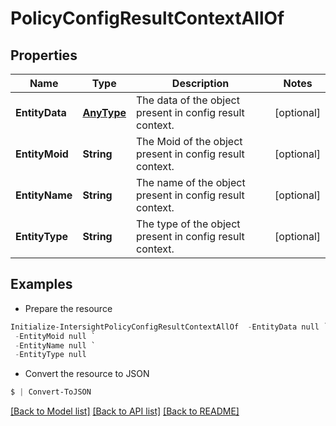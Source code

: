 # PolicyConfigResultContextAllOf
## Properties

Name | Type | Description | Notes
------------ | ------------- | ------------- | -------------
**EntityData** | [**AnyType**](.md) | The data of the object present in config result context. | [optional] 
**EntityMoid** | **String** | The Moid of the object present in config result context. | [optional] 
**EntityName** | **String** | The name of the object present in config result context. | [optional] 
**EntityType** | **String** | The type of the object present in config result context. | [optional] 

## Examples

- Prepare the resource
```powershell
Initialize-IntersightPolicyConfigResultContextAllOf  -EntityData null `
 -EntityMoid null `
 -EntityName null `
 -EntityType null
```

- Convert the resource to JSON
```powershell
$ | Convert-ToJSON
```

[[Back to Model list]](../README.md#documentation-for-models) [[Back to API list]](../README.md#documentation-for-api-endpoints) [[Back to README]](../README.md)

